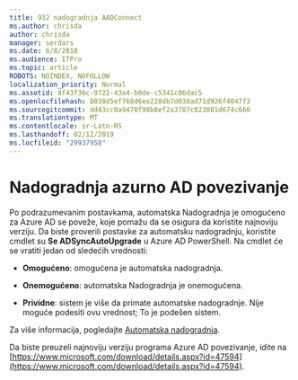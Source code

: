 ```yaml
---
title: 932 nadogradnja AADConnect
ms.author: chrisda
author: chrisda
manager: serdars
ms.date: 6/8/2018
ms.audience: ITPro
ms.topic: article
ROBOTS: NOINDEX, NOFOLLOW
localization_priority: Normal
ms.assetid: 8f43f36c-9722-43a4-b0de-c5341c06dac5
ms.openlocfilehash: 8038d5ef768d6ee228db7d038ad71d926f4047f3
ms.sourcegitcommit: dd43cc0a9470f98b8ef2a3787c823801d674c666
ms.translationtype: MT
ms.contentlocale: sr-Latn-RS
ms.lasthandoff: 02/12/2019
ms.locfileid: "29937958"
---
```

# <a name="upgrade-azure-ad-connect"></a>Nadogradnja azurno AD povezivanje

Po podrazumevanim postavkama, automatska Nadogradnja je omogućeno za Azure AD se poveže, koje pomažu da se osigura da koristite najnoviju verziju. Da biste proverili postavke za automatsku nadogradnju, koristite cmdlet su **Se ADSyncAutoUpgrade** u Azure AD PowerShell. Na cmdlet će se vratiti jedan od sledećih vrednosti: 
  
- **Omogućeno**: omogućena je automatska nadogradnja. 
    
- **Onemogućeno**: automatska Nadogradnja je onemogućena. 
    
- **Prividne**: sistem je više da primate automatske nadogradnje. Nije moguće podesiti ovu vrednost; To je podešen sistem. 
    
Za više informacija, pogledajte [Automatska nadogradnja](https://docs.microsoft.com/azure/active-directory/connect/active-directory-aadconnect-feature-automatic-upgrade).
  
Da biste preuzeli najnoviju verziju programa Azure AD povezivanje, idite na [https://www.microsoft.com/download/details.aspx?id=47594](https://www.microsoft.com/download/details.aspx?id=47594).
  


